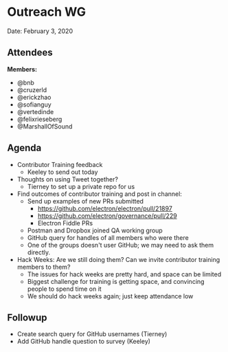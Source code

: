 # Outreach WG

Date: February 3, 2020

## Attendees
**Members:**
* @bnb
* @cruzerld
* @erickzhao
* @sofianguy
* @vertedinde
* @felixrieseberg
* @MarshallOfSound

## Agenda
* Contributor Training feedback
    * Keeley to send out today
* Thoughts on using Tweet together?
    * Tierney to set up a private repo for us
* Find outcomes of contributor training and post in channel:
    * Send up examples of new PRs submitted
        * https://github.com/electron/electron/pull/21897
        * https://github.com/electron/governance/pull/229
        * Electron Fiddle PRs
    * Postman and Dropbox joined QA working group
    * GitHub query for handles of all members who were there
    * One of the groups doesn't user GitHub; we may need to ask them directly.
* Hack Weeks: Are we still doing them? Can we invite contributor training members to them?
    * The issues for hack weeks are pretty hard, and space can be limited
    * Biggest challenge for training is getting space, and convincing people to spend time on it
    * We should do hack weeks again; just keep attendance low



## Followup
* Create search query for GitHub usernames (Tierney)
* Add GitHub handle question to survey (Keeley)
